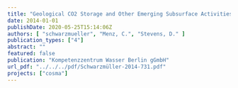 ```yaml
---
title: "Geological CO2 Storage and Other Emerging Subsurface Activities – Countermeasures against risks arising from shale gas exploration"
date: 2014-01-01
publishDate: 2020-05-25T15:14:06Z
authors: [ "schwarzmueller", "Menz, C.", "Stevens, D." ]
publication_types: ["4"]
abstract: ""
featured: false
publication: "Kompetenzzentrum Wasser Berlin gGmbH"
url_pdf: "../../../pdf/Schwarzmüller-2014-731.pdf"
projects: ["cosma"]
---
```


